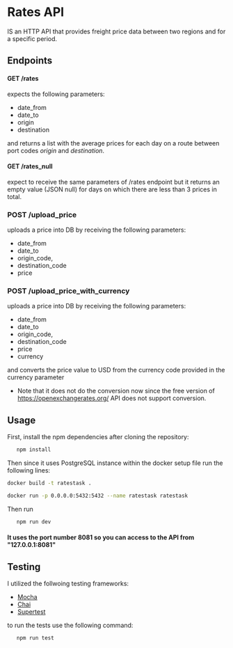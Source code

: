 # Rates API

IS an HTTP API that provides freight price data between two regions and for a specific period.

## Endpoints

#### GET /rates

expects the following parameters:

- date_from
- date_to
- origin
- destination

and returns a list with the average prices for each day on a route between port codes _origin_ and _destination_.

#### GET /rates_null

expect to receive the same parameters of /rates endpoint but it returns an empty value (JSON null) for days
on which there are less than 3 prices in total.

### POST /upload_price

uploads a price into DB by receiving the following parameters:

- date_from
- date_to
- origin_code,
- destination_code
- price

### POST /upload_price_with_currency

uploads a price into DB by receiving the following parameters:

- date_from
- date_to
- origin_code,
- destination_code
- price
- currency

and converts the price value to USD from the currency code provided in the currency parameter

- Note that it does not do the conversion now since the free version of https://openexchangerates.org/ API does not support conversion.

## Usage

First, install the npm dependencies after cloning the repository:

```sh
   npm install
```

Then since it uses PostgreSQL instance within the docker setup file run the following lines:

```bash
docker build -t ratestask .
```

```bash
docker run -p 0.0.0.0:5432:5432 --name ratestask ratestask
```

Then run

```sh
   npm run dev
```

#### It uses the port number 8081 so you can access to the API from "127.0.0.1:8081"

## Testing

I utilized the follwoing testing frameworks:

- [Mocha](https://mochajs.org)
- [Chai](https://www.chaijs.com)
- [Supertest](https://github.com/visionmedia/supertest)

to run the tests use the following command:

```sh
   npm run test
```
